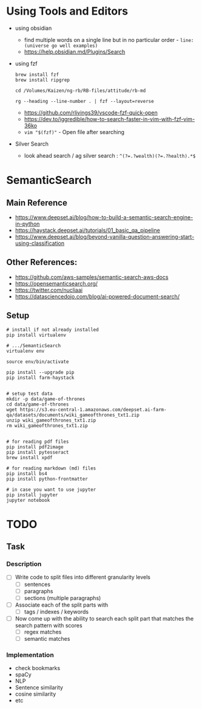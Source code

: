 # Using Tools and Editors

- using obsidian
	- find multiple words on a single line but in no particular order - `line:(universe go well examples)`
	- https://help.obsidian.md/Plugins/Search

- using fzf
	```
	brew install fzf
	brew install ripgrep
	
	cd /Volumes/Kaizen/ng-rb/RB-files/attitude/rb-md
	
	rg --heading --line-number . | fzf --layout=reverse
	```
	- https://github.com/rlivings39/vscode-fzf-quick-open
	- https://dev.to/iggredible/how-to-search-faster-in-vim-with-fzf-vim-36ko
	- `vim "$(fzf)"` - Open file after searching

- Silver Search
	- look ahead search / ag silver search : `^(?=.?wealth)(?=.?health).*$`


# SemanticSearch

## Main Reference

- https://www.deepset.ai/blog/how-to-build-a-semantic-search-engine-in-python
- https://haystack.deepset.ai/tutorials/01_basic_qa_pipeline
- https://www.deepset.ai/blog/beyond-vanilla-question-answering-start-using-classification

## Other References:

- https://github.com/aws-samples/semantic-search-aws-docs
- https://opensemanticsearch.org/
- https://twitter.com/nucliaai
- https://datasciencedojo.com/blog/ai-powered-document-search/


## Setup


```
# install if not already installed
pip install virtualenv

# .../SemanticSearch
virtualenv env

source env/bin/activate

pip install --upgrade pip
pip install farm-haystack


# setup test data
mkdir -p data/game-of-thrones
cd data/game-of-thrones
wget https://s3.eu-central-1.amazonaws.com/deepset.ai-farm-qa/datasets/documents/wiki_gameofthrones_txt1.zip
unzip wiki_gameofthrones_txt1.zip
rm wiki_gameofthrones_txt1.zip


# for reading pdf files
pip install pdf2image
pip install pytesseract
brew install xpdf

# for reading markdown (md) files
pip install bs4
pip install python-frontmatter

# in case you want to use jupyter
pip install jupyter
jupyter notebook

```


# TODO

## Task

### Description

- [ ] Write code to split files into different granularity levels
  - [ ] sentences
  - [ ] paragraphs
  - [ ] sections (multiple paragraphs)
- [ ] Associate each of the split parts with
  - [ ] tags / indexes / keywords
- [ ] Now come up with the ability to search each split part that matches the search pattern with scores
  - [ ] regex matches
  - [ ] semantic matches

### Implementation

- check bookmarks
- spaCy
- NLP
- Sentence similarity
- cosine similarity
- etc
